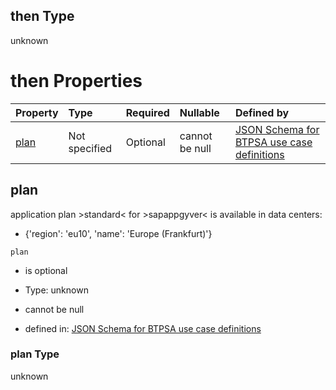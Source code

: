 ## then Type

unknown

# then Properties

| Property      | Type          | Required | Nullable       | Defined by                                                                                                                                                                                                                                      |
| :------------ | :------------ | :------- | :------------- | :---------------------------------------------------------------------------------------------------------------------------------------------------------------------------------------------------------------------------------------------- |
| [plan](#plan) | Not specified | Optional | cannot be null | [JSON Schema for BTPSA use case definitions](btpsa-usecase-properties-services-items-allof-2-then-allof-49-then-allof-0-then-properties-plan.md "undefined#/properties/services/items/allOf/2/then/allOf/49/then/allOf/0/then/properties/plan") |

## plan

application plan >standard< for >sapappgyver< is available in data centers:

*   {'region': 'eu10', 'name': 'Europe (Frankfurt)'}

`plan`

*   is optional

*   Type: unknown

*   cannot be null

*   defined in: [JSON Schema for BTPSA use case definitions](btpsa-usecase-properties-services-items-allof-2-then-allof-49-then-allof-0-then-properties-plan.md "undefined#/properties/services/items/allOf/2/then/allOf/49/then/allOf/0/then/properties/plan")

### plan Type

unknown
